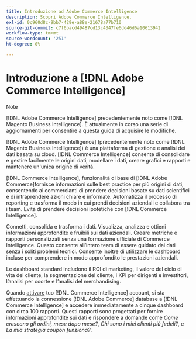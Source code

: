 ```yaml
---
title: Introduzione ad Adobe Commerce Intelligence
description: Scopri Adobe Commerce Intelligence.
exl-id: 0c960d8c-9bb7-429e-a88e-21678a77b710
source-git-commit: c7f6bacd49487cd13c4347fe6dd46d6a10613942
workflow-type: tm+mt
source-wordcount: '251'
ht-degree: 0%

---
```



# Introduzione a [!DNL Adobe Commerce Intelligence]

>[!NOTE]
>
>[!DNL Adobe Commerce Intelligence] precedentemente noto come [!DNL Magento Business Intelligence]. È attualmente in corso una serie di aggiornamenti per consentire a questa guida di acquisire le modifiche.

[!DNL Adobe Commerce Intelligence] (precedentemente noto come [!DNL Magento Business Intelligence]) è una piattaforma di gestione e analisi dei dati basata su cloud. [!DNL Commerce Intelligence] consente di consolidare e gestire facilmente le origini dati, modellare i dati, creare grafici e rapporti e mantenere un&#39;unica origine di verità.

[!DNL Commerce Intelligence], funzionalità di base di [!DNL Adobe Commerce]fornisce informazioni sulle best practice per più origini di dati, consentendo ai commercianti di prendere decisioni basate su dati scientifici e di intraprendere azioni chiare e informate. Automatizza il processo di reporting e trasforma il modo in cui prendi decisioni aziendali e collabora tra i team. Evita di prendere decisioni ipotetiche con [!DNL Commerce Intelligence].

Connetti, consolida e trasforma i dati. Visualizza, analizza e ottieni informazioni approfondite e fruibili sui dati aziendali. Creare metriche e rapporti personalizzati senza una formazione ufficiale di Commerce Intelligence. Questo consente all’intero team di essere guidato dai dati senza i soliti problemi tecnici. Consente inoltre di utilizzare le dashboard incluse per comprendere in modo approfondito le prestazioni aziendali.

Le dashboard standard includono il ROI di marketing, il valore del ciclo di vita del cliente, la segmentazione del cliente, i KPI per dirigenti e investitori, l’analisi per coorte e l’analisi del merchandising.

Quando [attivare](../getting-started/onpremise-activation.md) tuo [!DNL Commerce Intelligence] account, si sta effettuando la connessione [!DNL Adobe Commerce] database a [!DNL Commerce Intelligence] e accedere immediatamente a cinque dashboard con circa 100 rapporti. Questi rapporti sono progettati per fornire informazioni approfondite sui dati e rispondere a domande come *Come crescono gli ordini, mese dopo mese?*, *Chi sono i miei clienti più fedeli?*, e *La mia strategia coupon funziona?*.

